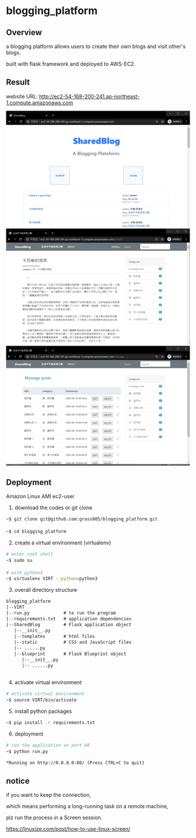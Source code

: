 # blogging_platform

## Overview
a blogging platform allows users to create their own blogs and visit other's blogs.

built with flask framework and deployed to AWS-EC2.



## Result
website URL: http://ec2-54-168-200-241.ap-northeast-1.compute.amazonaws.com  

![](https://github.com/grass805/blogging_platform/blob/master/screenshot/screenshot1.jpg)
![](https://github.com/grass805/blogging_platform/blob/master/screenshot/screenshot2.jpg)
![](https://github.com/grass805/blogging_platform/blob/master/screenshot/screenshot3.jpg)


## Deployment
Amazon Linux AMI ec2-user


1. download the codes or git clone
```bash
~$ git clone git@github.com:grass805/blogging_platform.git

~$ cd blogging_platform
```

2. create a virtual environment (virtualenv) 
```bash
# enter root shell
~$ sudo su 

# with python3
~$ virtualenv VIRT --python=python3
```


3. overall directory structure
```
blogging_platform
|--VIRT
|--run.py             # to run the program
|--requirements.txt   # application dependencies
|--SharedBlog         # Flask application object
   |--__init__.py
   |--templates       # html files
   |--static          # CSS and JavaScript files
   |-- ......py
   |--blueprint       # Flask Blueprint object
      |--__init__.py
      |-- ......py
   
```

4. activate virtual environment
```bash
# activate virtual environment
~$ source VIRT/bin/activate
```

5. install python packages
```bash
~$ pip install -r requirements.txt
```



6. deployment

```bash
# run the application on port 80
~$ python run.py
```

```bash
*Running on http://0.0.0.0:80/ (Press CTRL+C to quit)
```


## notice
if you want to keep the connection,

which means performing a long-running task on a remote machine,

plz run the process in a Screen session.

https://linuxize.com/post/how-to-use-linux-screen/


















